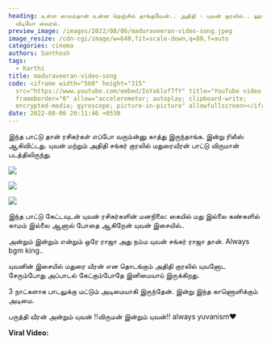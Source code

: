```yaml
---
heading: உள்ள காலம்தான் உன்ன நெஞ்சில் தாங்குவேன்.. அதிதி - யுவன் குரலில்.. ஹாட்
  வீடியோ வைரல்.
preview_image: /images/2022/08/06/maduraveeran-video-song.jpeg
image_resize: /cdn-cgi/image/w=640,fit=scale-down,q=80,f=auto
categories: cinema
authors: Santhosh
tags:
  - Karthi
title: maduraveeran-video-song
code: <iframe width="560" height="315"
  src="https://www.youtube.com/embed/IoYaklof7fY" title="YouTube video player"
  frameborder="0" allow="accelerometer; autoplay; clipboard-write;
  encrypted-media; gyroscope; picture-in-picture" allowfullscreen></iframe>
date: 2022-08-06 20:11:46 +0530
---
```

இந்த பாட்டு தான் ரசிகர்கள்  எப்போ வரும்ன்னு காத்து இருந்தாங்க. இன்று ரிலீஸ் ஆகிவிட்டது. யுவன் மற்றும் அதிதி சங்கர் குரலில் மதுரைவீரன் பாட்டு விருமான் படத்திலிருந்து.

![](/images/2022/08/06/madura-veeran-video-song-1.jpeg)

![](/images/2022/08/06/madura-veeran-video-song-2.jpeg)

![](/images/2022/08/06/madura-veeran-video-song-3.jpeg)

இந்த பாட்டு கேட்டவுடன் யுவன் ரசிகர்களின் மனநிலை:
கையில் மது இல்லை கண்களில் காமம் இல்லை ஆனால் போதை ஆகிறேன் யுவன் இசையில்..

அன்றும் இன்றும் என்றும் ஒரே ராஜா அது நம்ம யுவன் சங்கர் ராஜா தான். Always bgm king..

யுவனின்  இசையில் மதுரை வீரன் என தொடங்கும் அதிதி குரலில் யுவனோட சேரும்போது அப்பாடல் கேட்கும்போதே இனிமையாய் இருக்கிறது.

3 நாட்களாக பாடலுக்கு மட்டும் அடிமையாகி இருந்தேன். இன்று இந்த காணொளிக்கும் அடிமை.

பருத்தி வீரன் அன்றும் யுவன் !!விருமன் இன்றும் யுவன்!! always yuvanism❤️

**Viral Video:**